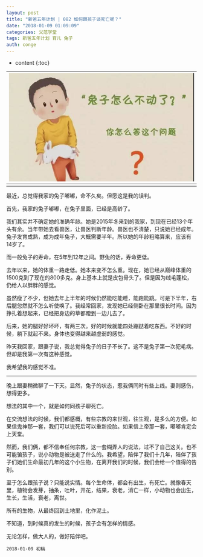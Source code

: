 ```yaml
---
layout: post
title: "新爸五年计划 | 082 如何跟孩子谈死亡呢？"
date: "2018-01-09 01:09:09"
categories: 父范学堂
tags: 新爸五年计划 育儿 兔子
auth: conge
---
```

* content
{:toc}

|![](/assets/images/父范学堂/118382-fa01ae4c0150fa14.png)|
|:----:|
||

最近，总觉得我家的兔子嘟嘟，命不久矣。但愿这是我的误判。

首先，我家的兔子嘟嘟，在兔子里面，已经是高龄了。

我们其实并不确定她的准确年龄。她是2015年冬来到的我家，到现在已经13个年头有余。当年带她去看兽医，让兽医判断年龄。兽医也不清楚，只说她已经成年。兔子发育成熟，成为成年兔子，大概需要半年。所以她的年龄粗略算来，应该有14岁了。

而一般兔子的寿命，在5年到12年之间。野兔的话，寿命更低。





去年以来，她的体重一路走低。她本来变不怎么重。现在，她已经从巅峰体重的1500克到了现在的800多克。身上基本上就是皮包骨头了。但是因为绒毛蓬松，仍给人以胖胖的感觉。

虽然瘦了不少，但她去年上半年的时候仍然能吃能睡，能跑能跳。可是下半年，右后腿忽然就不怎么听使唤了。我经常回家，发现她已经侧卧在那里很长时间。因为挣扎着想起来，已经把身边的草都蹬到一边儿去了。

后来，她的腿好好坏坏，有两三次。好的时候就能四处蹦跶着吃东西。不好的时候，躺下就起不来。身体也变得越来越虚弱的感觉。

昨天我回家，跟妻子说，我总觉得兔子的日子不长了。这不是兔子第一次犯毛病。但却是我第一次有这种感觉。

我希望我的感觉不准。

-----

晚上跟妻稍微聊了一下天。显然，兔子的状态，惹我俩同时有些上线。妻则感伤，想得更多。

想法的其中一个，就是如何同孩子聊死亡。

在交流想法的时候，我们都感概，有些宗教的来世观，往生观，是多么的方便。如果信鬼神那一套，我们可以说死后可以重新投胎。如果信上帝那一套，嘟嘟肯定会上天堂。

然而，我们俩，都不信奉任何宗教，这一套糊弄人的说法，过不了自己这关。也不可能骗孩子，说小动物是被送走了什么的。我希望，陪伴了我们十几年，陪伴了孩子们她们生命最初几年的这个小生物，在离开我们的时候，我们会给一个值得的告别。

至于怎么跟孩子说？只能说实情。每个生命体，都会有出生，有死亡。就像春天里，植物会发芽，抽条，吐叶，开花，结果，衰老，消亡一样，小动物也会出生，生长，生活，衰老，离世。

所有的生物，从最终回到土地里，化作泥土。

不知道，到时候真的发生的时候，孩子会有怎样的情感。

无论怎样，做大人的，做好陪伴吧。

```
2018-01-09 初稿
```

